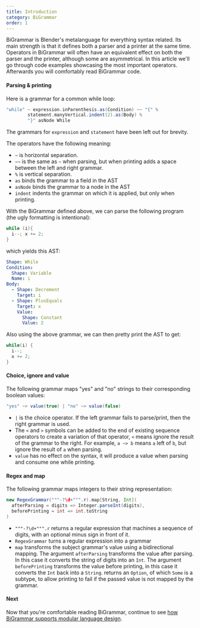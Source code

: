```yaml
---
title: Introduction
category: BiGrammar
order: 1
---
```


BiGrammar is Blender's metalanguage for everything syntax related. Its main strength is that it defines both a parser and a printer at the same time. Operators in BiGrammar will often have an equivalent effect on both the parser and the printer, although some are asymmetrical. In this article we'll go through code examples showcasing the most important operators. Afterwards you will comfortably read BiGrammar code.

#### Parsing & printing
Here is a grammar for a common while loop:

```scala
"while" ~ expression.inParenthesis.as(Condition) ~~ "{" %
        statement.manyVertical.indent(2).as(Body) %
        "}" asNode While
```

The grammars for `expression` and `statement` have been left out for brevity.

The operators have the following meaning:

- `~` is horizontal separation.
- `~~` is the same as `~` when parsing, but when printing adds a space between the left and right grammar. 
- `%` is vertical separation.
- `as` binds the grammar to a field in the AST
- `asNode` binds the grammar to a node in the AST
- `indent` indents the grammar on which it is applied, but only when printing.

With the BiGrammar defined above, we can parse the following program (the ugly formatting is intentional):

```java
while (i){
  i--; x += 2;
}
```

which yields this AST:

```yml
Shape: While
Condition: 
  Shape: Variable
  Name: i
Body:
  - Shape: Decrement
    Target: i
  - Shape: PlusEquals
    Target: x
    Value: 
      Shape: Constant
      Value: 2  
```

Also using the above grammar, we can then pretty print the AST to get:

```java
while(i) {
  i--;
  x += 2;
}
```

#### Choice, ignore and value
The following grammar maps "yes" and "no" strings to their corresponding boolean values:

```scala
"yes" ~> value(true) | "no" ~> value(false)
```

- `|` is the choice operator. If the left grammar fails to parse/print, then the right grammar is used.
- The `<` and `>` symbols can be added to the end of existing sequence operators to create a variation of that operator, `<` means ignore the result of the grammar to the right. For example, `a ~> b` means `a` left of `b`, but ignore the result of `a` when parsing.
- `value` has no effect on the syntax, it will produce a value when parsing and consume one while printing.

#### Regex and map
The following grammar maps integers to their string representation:

```scala
new RegexGrammar("""-?\d+""".r).map[String, Int](
  afterParsing = digits => Integer.parseInt(digits),
  beforePrinting = int => int.toString
)
```

- `"""-?\d+""".r` returns a regular expression that machines a sequence of digits, with an optional minus sign in front of it.
- `RegexGrammar` turns a regular expression into a grammar
- `map` transforms the subject grammar's value using a bidirectional mapping. The argument `afterParsing` transforms the value after parsing. In this case it converts the string of digits into an `Int`. The argument `beforePrinting` transforms the value before printing, in this case it converts the `Int` back into a `String`. returns an `Option`, of which `Some` is a subtype, to allow printing to fail if the passed value is not mapped by the grammar.

#### Next
Now that you're comfortable reading BiGrammar, continue to see [how BiGrammar supports modular language design](http://keyboarddrummer.github.io/Blender/grammar/modularity/).
